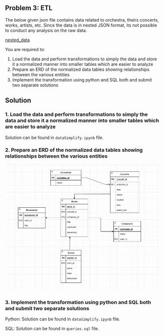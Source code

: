## Problem 3: ETL

The below given json file contains data related to orchestra, theirs concerts, works, artists, etc. Since the data is in nested JSON format, its not possible to conduct any analysis on the raw data.

[nested_data](https://s3-us-west-2.amazonaws.com/secure.notion-static.com/98b0fa4b-2a85-40e0-af20-5a2785c55c92/Untitled.json)

You are required to:

1. Load the data and perform transformations to simply the data and store it a normalized manner into smaller tables which are easier to analyze
2. Prepare an ERD of the normalized data tables showing relationships between the various entities
3. Implement the transformation using python and SQL both and submit two separate solutions


## Solution

### 1. Load the data and perform transformations to simply the data and store it a normalized manner into smaller tables which are easier to analyze
Solution can be found in `dataSimplify.ipynb` file.

### 2. Prepare an ERD of the normalized data tables showing relationships between the various entities

![ERD](ERD.png)

### 3. Implement the transformation using python and SQL both and submit two separate solutions
Python: Solution can be found in `dataSimplify.ipynb` file.


SQL: Solution can be found in `queries.sql` file.
